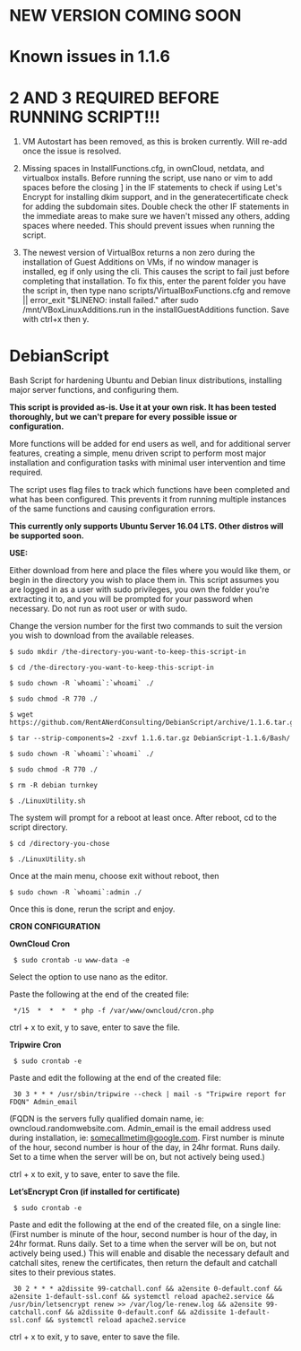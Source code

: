 # **NEW VERSION COMING SOON**

# **Known issues in 1.1.6**
# 2 AND 3 REQUIRED BEFORE RUNNING SCRIPT!!!

1) VM Autostart has been removed, as this is broken currently. Will re-add once the issue is resolved.
 
2) Missing spaces in InstallFunctions.cfg, in ownCloud, netdata, and virtualbox installs. Before running the script, use nano or vim to add spaces before the closing ] in the IF statements to check if using Let's Encrypt for installing dkim support, and in the generatecertificate check for adding the subdomain sites. Double check the other IF statements in the immediate areas to make sure we haven't missed any others, adding spaces where needed. This should prevent issues when running the script.

3) The newest version of VirtualBox returns a non zero during the installation of Guest Additions on VMs, if no window manager is installed, eg if only using the cli. This causes the script to fail just before completing that installation. To fix this, enter the parent folder you have the script in, then type nano scripts/VirtualBoxFunctions.cfg and remove || error_exit "$LINENO: install failed." after sudo /mnt/VBoxLinuxAdditions.run in the installGuestAdditions function. Save with ctrl+x then y.

# DebianScript
Bash Script for hardening Ubuntu and Debian linux distributions, installing major server functions, and configuring them.

**This script is provided as-is. Use it at your own risk. It has been tested thoroughly, but we can't
prepare for every possible issue or configuration.**

More functions will be added for end users as well, and for additional server features, creating a simple,
menu driven script to perform most major installation and configuration tasks with minimal user intervention and time required.

The script uses flag files to track which functions have been completed and what has been configured. 
This prevents it from running multiple instances of the same functions and causing configuration errors.

**This currently only supports Ubuntu Server 16.04 LTS. Other distros will be supported soon.**

**USE:**

Either download from here and place the files where you would like them, or begin in the directory you wish to place them in. 
This script assumes you are logged in as a user with sudo privileges, you own the folder you're extracting it to,
and you will be prompted for your password when necessary. Do not run as root user or with sudo.

Change the version number for the first two commands to suit the version you wish to download from the available releases.
  
```
$ sudo mkdir /the-directory-you-want-to-keep-this-script-in

$ cd /the-directory-you-want-to-keep-this-script-in

$ sudo chown -R `whoami`:`whoami` ./

$ sudo chmod -R 770 ./

$ wget https://github.com/RentANerdConsulting/DebianScript/archive/1.1.6.tar.gz

$ tar --strip-components=2 -zxvf 1.1.6.tar.gz DebianScript-1.1.6/Bash/

$ sudo chown -R `whoami`:`whoami` ./

$ sudo chmod -R 770 ./

$ rm -R debian turnkey

$ ./LinuxUtility.sh
```  
The system will prompt for a reboot at least once. After reboot, cd to the script directory.
```
$ cd /directory-you-chose
  
$ ./LinuxUtility.sh
```
Once at the main menu, choose exit without reboot, then 
```
$ sudo chown -R `whoami`:admin ./
```
Once this is done, rerun the script and enjoy.
   
   
**CRON CONFIGURATION**
  
  
**OwnCloud Cron**
 ```
  $ sudo crontab -u www-data -e
 ```
  Select the option to use nano as the editor.
 
  Paste the following at the end of the created file:
 ```
  */15  *  *  *  * php -f /var/www/owncloud/cron.php
 ```
  ctrl + x to exit, y to save, enter to save the file.
 
 
**Tripwire Cron**
 ```
  $ sudo crontab -e
 ```
  Paste and edit the following at the end of the created file:
 ```
  30 3 * * * /usr/sbin/tripwire --check | mail -s "Tripwire report for FDQN" Admin_email
 ```  
 (FQDN is the servers fully qualified domain name, ie:  owncloud.randomwebsite.com. 
 Admin_email is the email address used during installation, ie: somecallmetim@google.com.
 First number is minute of the hour, second number is hour of the day, in 24hr format. Runs daily.
 Set to a time when the server will be on, but not actively being used.)
 
 ctrl + x to exit, y to save, enter to save the file.
 
 
**Let’sEncrypt Cron (if installed for certificate)**
 ```
  $ sudo crontab -e
 ```
  Paste and edit the following at the end of the created file, on a single line:
  (First number is minute of the hour, second number is hour of the day, in 24hr format. Runs daily.
  Set to a time when the server will be on, but not actively being used.)
  This will enable and disable the necessary default and catchall sites, renew the certificates, then return the default and catchall     sites to their previous states.
 ```
  30 2 * * * a2dissite 99-catchall.conf && a2ensite 0-default.conf && a2ensite 1-default-ssl.conf && systemctl reload apache2.service && /usr/bin/letsencrypt renew >> /var/log/le-renew.log && a2ensite 99-catchall.conf && a2dissite 0-default.conf && a2dissite 1-default-ssl.conf && systemctl reload apache2.service
 ```
  ctrl + x to exit, y to save, enter to save the file.
